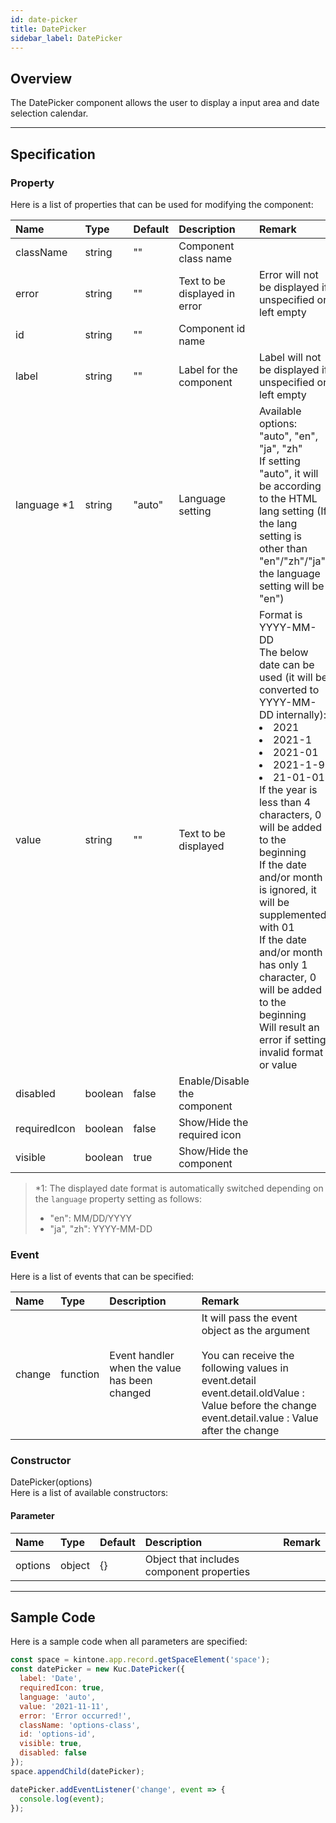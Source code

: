```yaml
---
id: date-picker
title: DatePicker
sidebar_label: DatePicker
---
```


## Overview

The DatePicker component allows the user to display a input area and date selection calendar.

<div class="sample-container" id="date-picker">
  <div id="sample-container__components"></div>
</div>
<script src="/js/samples/date-picker.js"></script>

---

## Specification

### Property

Here is a list of properties that can be used for modifying the component:

| Name | Type | Default | Description | Remark |
| :--- | :--- | :--- | :--- | :--- |
| className | string | ""  | Component class name | |
| error | string | ""  | Text to be displayed in error | Error will not be displayed if unspecified or left empty |
| id | string | ""  | Component id name | |
| label | string | ""  | Label for the component | Label will not be displayed if unspecified or left empty |
| language *1 | string | "auto"  | Language setting | Available options: "auto", "en", "ja", "zh"<br>If setting "auto", it will be according to the HTML lang setting (If the lang setting is other than "en"/"zh"/"ja", the language setting will be "en") |
| value | string | ""  | Text to be displayed | Format is YYYY-MM-DD<br>The below date can be used (it will be converted to YYYY-MM-DD internally):<li>2021</li><li>2021-1</li><li>2021-01</li><li>2021-1-9</li><li>21-01-01</li>If the year is less than 4 characters, 0 will be added to the beginning<br>If the date and/or month is ignored, it will be supplemented with 01<br>If the date and/or month has only 1 character, 0 will be added to the beginning<br>Will result an error if setting invalid format or value |
| disabled | boolean | false | Enable/Disable the component | |
| requiredIcon | boolean | false | Show/Hide the required icon | |
| visible | boolean | true | Show/Hide the component | |

> *1: The displayed date format is automatically switched depending on the `language` property setting as follows:
> - "en": MM/DD/YYYY
> - "ja", "zh": YYYY-MM-DD

### Event

Here is a list of events that can be specified:

| Name | Type | Description | Remark |
| :--- | :--- | :--- | :--- |
| change | function | Event handler when the value has been changed | It will pass the event object as the argument<br><br>You can receive the following values in event.detail<br>event.detail.oldValue : Value before the change<br>event.detail.value : Value after the change |

### Constructor

DatePicker(options)<br>
Here is a list of available constructors:

#### Parameter
| Name | Type | Default | Description | Remark |
| :--- | :--- | :--- | :--- | :--- |
| options  | object | {} | Object that includes component properties |  |

---
## Sample Code

Here is a sample code when all parameters are specified:

```javascript
const space = kintone.app.record.getSpaceElement('space');
const datePicker = new Kuc.DatePicker({
  label: 'Date',
  requiredIcon: true,
  language: 'auto',
  value: '2021-11-11',
  error: 'Error occurred!',
  className: 'options-class',
  id: 'options-id',
  visible: true,
  disabled: false
});
space.appendChild(datePicker);

datePicker.addEventListener('change', event => {
  console.log(event);
});
```

